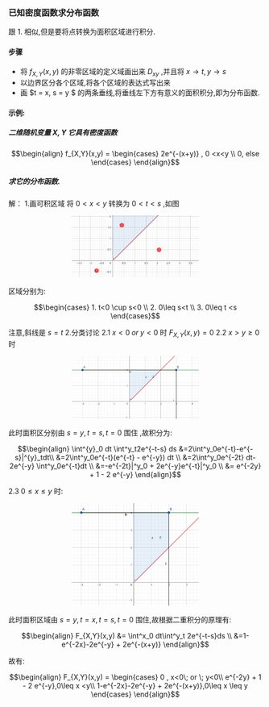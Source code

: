 ### 已知密度函数求分布函数
跟 $1.$ 相似,但是要将点转换为面积区域进行积分.
#### 步骤
* 将 $f_{X,Y}(x,y)$ 的非零区域的定义域画出来 $D_{xy}$ ,并且将 $x\rightarrow t , y \rightarrow s$
* 以边界区分各个区域,将各个区域的表达式写出来
* 画 $t = x, s = y $ 的两条垂线,将垂线左下方有意义的面积积分,即为分布函数.


#### 示例:
##### 二维随机变量 $X,Y$ 它具有密度函数

$$\begin{align}
    f_{X,Y}(x,y) = \begin{cases}
        2e^{-(x+y)} , 0 <x<y \\
        0, else 
    \end{cases}
\end{align}$$

##### 求它的分布函数.
解：
1.画可积区域
将 $0<x<y$ 转换为 $0<t<s$ ,如图
<div align="center">
<img src="./../图像/9.png"width="50%" height="50%">
</div>

区域分别为:

$$\begin{cases}
    1. t<0 \cup s<0 \\
    2. 0\leq s<t \\
    3. 0\leq t <s
\end{cases}$$

注意,斜线是 $s = t$
2.分类讨论
2.1 $x<0\; or \; y<0$ 时 $F_{X,Y}(x,y) = 0$
2.2 $x>y\geq 0$ 时
<div align="center">
<img src="./../图像/10.png"width="50%" height="50%">
</div>

此时面积区分别由 $s=y,t=s,t=0$ 围住 ,故积分为:

$$\begin{align}
    \int^{y}_0 dt \int^y_t2e^{-t-s} ds &=2\int^y_0e^{-t}-e^{-s}|^{y}_tdt\\
    &=2\int^y_0e^{-t}(e^{-t} - e^{-y}) dt \\
    &=2\int^y_0e^{-2t} dt- 2e^{-y} \int^y_0e^{-t}dt \\
    &=-e^{-2t}|^y_0 + 2e^{-y}e^{-t}|^y_0 \\
    &= e^{-2y} + 1 - 2 e^{-y}
\end{align}$$

2.3 $0\leq x \leq y$ 时:
<div align="center">
<img src="./../图像/11.png"width="50%" height="50%">
</div>

此时面积区域由 $s = y,t=x,t=s,t=0$ 围住,故根据二重积分的原理有:

$$\begin{align}
    F_{X,Y}(x,y) &= \int^x_0 dt\int^y_t 2e^{-t-s}ds \\
    &=1-e^{-2x}-2e^{-y} + 2e^{-(x+y)}
\end{align}$$

故有:

$$\begin{align}
    F_{X,Y}(x,y) = \begin{cases}
        0 , x<0\; or \; y<0\\
        e^{-2y} + 1 - 2 e^{-y},0\leq x <y\\
        1-e^{-2x}-2e^{-y} + 2e^{-(x+y)},0\leq x \leq y
    \end{cases}
\end{align}$$



